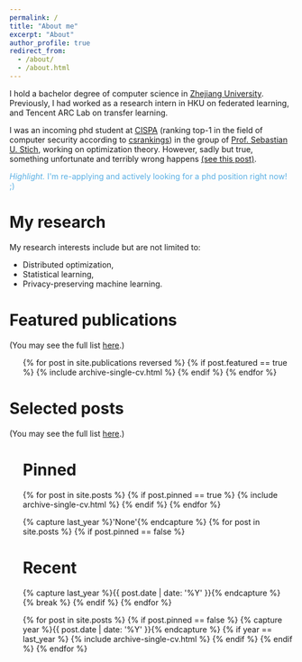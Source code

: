 ```yaml
---
permalink: /
title: "About me"
excerpt: "About"
author_profile: true
redirect_from: 
  - /about/
  - /about.html
---
```


I hold a bachelor degree of computer science in [Zhejiang University](https://www.zju.edu.cn/english/). Previously, I had worked as a research intern in HKU on federated learning, and Tencent ARC Lab on transfer learning. 

I was an incoming phd student at [CISPA](https://cispa.de/en/) (ranking top-1 in the field of computer security according to [csrankings](https://csrankings.org/#/fromyear/2012/toyear/2022/index?sec&world)) in the group of [Prof. Sebastian U. Stich](https://sstich.ch), working on optimization theory. However, sadly but true, something unfortunate and terribly wrong happens [(see this post)](/posts/2023/02/Shocked-by-the-bad-visa-decision).
<!-- I am an (incoming) PhD student at [CISPA Helmholtz Center for Information Security](https://cispa.de/en/) starting at 2022 fall. Prior to that, I received my bachelor degree of computer science in [Zhejiang University](https://www.zju.edu.cn/english/). -->


<!-- <span style="color:#58afe4">*Highlight.*
I am constantly seeking internship opportunities or other research collaborations. Please feel free to reach out via <a href="mailto:{{site.author.email}}">email</a> ;)</span> -->
<span style="color:#58afe4">*Highlight.*
I'm re-applying and actively looking for a phd position right now! ;)</span>


My research
======
My research interests include but are not limited to:
  - Distributed optimization,
  - Statistical learning,
  - Privacy-preserving machine learning.


Featured publications 
======
(You may see the full list [here](/publications).)
  <ul>{% for post in site.publications reversed %}
    {% if post.featured == true %}
      {% include archive-single-cv.html %}
    {% endif %}
  {% endfor %}</ul>

Selected posts
======
(You may see the full list [here](/year-archive).)
  <ul><h1 class="archive__subtitle">Pinned</h1>
  {% for post in site.posts %}
    {% if post.pinned == true %}
      {% include archive-single-cv.html %}
    {% endif %}
  {% endfor %}</ul>

  <ul>{% capture last_year %}'None'{% endcapture %}
  {% for post in site.posts %}
    {% if post.pinned == false %}
      <h1 class="archive__subtitle">Recent</h1>
      {% capture last_year %}{{ post.date | date: '%Y' }}{% endcapture %}
      {% break %}
    {% endif %}
  {% endfor %}
  
  {% for post in site.posts %}
    {% if post.pinned == false %}
      {% capture year %}{{ post.date | date: '%Y' }}{% endcapture %}
      {% if year == last_year %}
        {% include archive-single-cv.html %}
      {% endif %}
    {% endif %}
  {% endfor %}</ul>